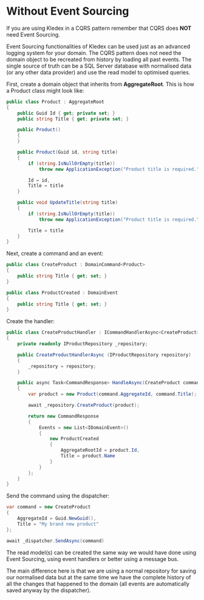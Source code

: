 # Without Event Sourcing

If you are using Kledex in a CQRS pattern remember that CQRS does **NOT** need Event Sourcing.

Event Sourcing functionalities of Kledex can be used just as an advanced logging system for your domain.
The CQRS pattern does not need the domain object to be recreated from history by loading all past events.
The single source of truth can be a SQL Server database with normalised data (or any other data provider) and use the read model to optimised queries.

First, create a domain object that inherits from **AggregateRoot**.
This is how a Product class might look like:

```C#
public class Product : AggregateRoot
{
    public Guid Id { get; private set; }
    public string Title { get; private set; }

    public Product()
    {            
    }

    public Product(Guid id, string title)
    {
        if (string.IsNullOrEmpty(title))
            throw new ApplicationException("Product title is required.");

        Id = id,
        Title = title
    }

    public void UpdateTitle(string title)
    {
        if (string.IsNullOrEmpty(title))
            throw new ApplicationException("Product title is required.");

        Title = title
    }
}
```

Next, create a command and an event:

```C#
public class CreateProduct : DomainCommand<Product>
{
    public string Title { get; set; }
}

public class ProductCreated : DomainEvent
{
    public string Title { get; set; }
}
```

Create the handler:

```C#
public class CreateProductHandler : ICommandHandlerAsync<CreateProduct>
{
    private readonly IProductRepository _repository;

    public CreateProductHandlerAsync (IProductRepository repository)
    {
        _repository = repository;
    }

    public async Task<CommandResponse> HandleAsync(CreateProduct command)
    {
        var product = new Product(command.AggregateId, command.Title);

        await _repository.CreateProduct(product);

        return new CommandResponse
        {
            Events = new List<IDomainEvent>()
            {
                new ProductCreated
                {
                    AggregateRootId = product.Id,
                    Title = product.Name
                }
            }
        };
    }
}
```

Send the command using the dispatcher:

```C#
var command = new CreateProduct
{
    AggregateId = Guid.NewGuid(),
    Title = "My brand new product"
};

await _dispatcher.SendAsync(command)
```

The read model(s) can be created the same way we would have done using Event Sourcing, using event handlers or better using a message bus.

The main difference here is that we are using a normal repository for saving our normalised data but at the same time we have the complete history of all the changes that happened to the domain (all events are automatically saved anyway by the dispatcher).
